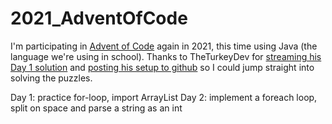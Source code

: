 # 2021_AdventOfCode

I'm participating in [Advent of Code](https://adventofcode.com/2021/about) again in 2021, this time using Java (the language we're using in school). Thanks to TheTurkeyDev for [streaming his Day 1 solution](https://www.youtube.com/watch?v=Gd95nb8pA6E) and [posting his setup to github](https://github.com/TheTurkeyDev/Advent-of-Code-2021) so I could jump straight into solving the puzzles.

Day 1: practice for-loop, import ArrayList
Day 2: implement a foreach loop, split on space and parse a string as an int
